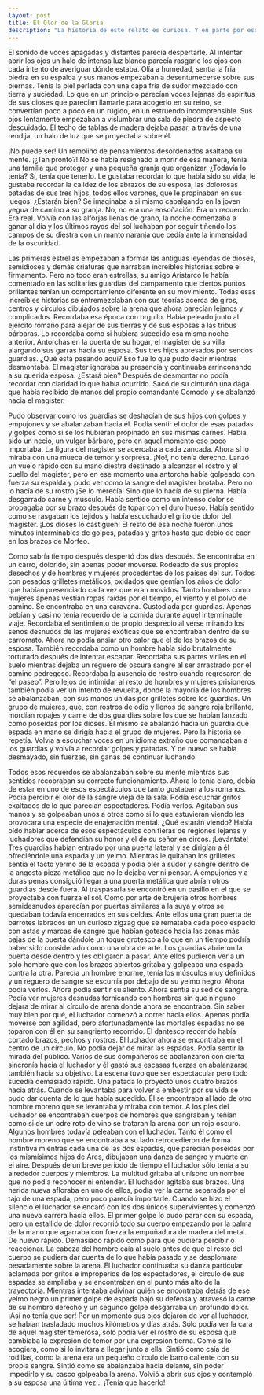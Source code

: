 ```yaml
---
layout: post
title: El Olor de la Gloria
description: "La historia de este relato es curiosa. Y en parte por eso mismo todavía la conservo, y no como muchos otros. Hice una entrevista de trabajo, y por alguna extraña razón, después de explicarles que me gustaba escribir, me pidieron un relato de unas cinco páginas. Lo más curioso es que al final sí que encajaba en el puesto... pero no me monté en esa barca. El relato tiene una ambientación muy 'Espartacus'."
---
```


El sonido de voces apagadas y distantes parecía despertarle. Al intentar abrir los ojos un halo de intensa luz blanca parecía rasgarle los ojos con cada intento de averiguar dónde estaba. Olía a humedad, sentía la fría piedra en su espalda y sus manos empezaban a desentumecerse sobre sus piernas. Tenía la piel perlada con una capa fría de sudor mezclado con tierra y suciedad.  Lo que en un principio parecían voces lejanas de espíritus de sus dioses que parecían llamarle para acogerlo en su reino, se convertían poco a poco en un rugido, en un estruendo incomprensible. Sus ojos lentamente empezaban a vislumbrar una sala de piedra de aspecto descuidado. El techo de tablas de madera dejaba pasar, a través de una rendija, un halo de luz que se proyectaba sobre él.

¡No puede ser! Un remolino de pensamientos desordenados asaltaba su mente. ¡¿Tan pronto?! No se había resignado a morir de esa manera, tenía una familia que proteger y una pequeña granja que organizar. ¿Todavía lo tenía? Sí, tenía que tenerlo. Le gustaba recordar lo que había sido su vida, le gustaba recordar la calidez de los abrazos de su esposa, las dolorosas patadas de sus tres hijos, todos ellos varones, que le propinaban en sus juegos. ¿Estarán bien? Se imaginaba a si mismo cabalgando en la joven yegua de camino a su granja. No, no era una ensoñación. Era un recuerdo. Era real. Volvía con las alforjas llenas de grano, la noche comenzaba a ganar al día y los últimos rayos del sol luchaban por seguir tiñendo los campos de su diestra con un manto naranja que cedía ante la inmensidad de la oscuridad.

Las primeras estrellas empezaban a formar las antiguas leyendas de dioses, semidioses y demás criaturas que narraban increíbles historias sobre el firmamento. Pero no todo eran estrellas, su amigo Aristarco le había comentado en las solitarias guardias del campamento que ciertos puntos brillantes tenían un comportamiento diferente en su movimiento. Todas esas increíbles historias se entremezclaban con sus teorías acerca de giros, centros y círculos dibujados sobre la arena que ahora parecían lejanos y complicados. Recordaba esa época con orgullo. Había peleado junto al ejército romano para alejar de sus tierras y de sus esposas a las tribus bárbaras. Lo recordaba como si hubiera sucedido esa misma noche anterior. Antorchas en la puerta de su hogar, el magister de su villa alargando sus garras hacía su esposa. Sus tres hijos apresados por sendos guardias. ¿Qué está pasando aquí? Eso fue lo que pudo decir mientras desmontaba. El magister ignoraba su presencia y continuaba arrinconando a su querida esposa. ¿Estará bien? Después de desmontar no podía recordar con claridad lo que había ocurrido. Sacó de su cinturón una daga que había recibido de manos del propio comandante Comodo y se abalanzó hacia el magister.

Pudo observar como los guardias se deshacían de sus hijos con golpes y empujones y se abalanzaban hacia él. Podía sentir el dolor de esas patadas y golpes como si se los hubieran propinado en sus mismas carnes. Había sido un necio, un vulgar bárbaro, pero en aquel momento eso poco importaba. La figura del magister se acercaba a cada zancada. Ahora sí lo miraba con una mueca de temor y sorpresa. ¡No!, no tenía derecho. Lanzó un vuelo rápido con su mano diestra destinado a alcanzar el rostro y el cuello del magister, pero en ese momento una antorcha había golpeado con fuerza su espalda y pudo ver como la sangre del magister brotaba. Pero no lo hacía de su rostro ¡Se lo merecía! Sino que lo hacía de su pierna. Había desgarrado carne y músculo. Había sentido como un intenso dolor se propagaba por su brazo después de topar con el duro hueso. Había sentido como se rasgaban los tejidos y había escuchado el grito de dolor del magister. ¡Los dioses lo castiguen! El resto de esa noche fueron unos minutos interminables de golpes, patadas y gritos hasta que debió de caer en los brazos de Morfeo.

Como sabría tiempo después despertó dos días después. Se encontraba en un carro, dolorido, sin apenas poder moverse. Rodeado de sus propios desechos y de hombres y mujeres procedentes de los países del sur. Todos con pesados grilletes metálicos, oxidados que gemían los años de dolor que habían presenciado cada vez que eran movidos. Tanto hombres como mujeres apenas vestían ropas raídas por el tiempo, el viento y el polvo del camino. Se encontraba en una caravana. Custodiada por guardias. Apenas bebían y casi no tenía recuerdo de la comida durante aquel interminable viaje. Recordaba el sentimiento de propio desprecio al verse mirando los senos desnudos de las mujeres exóticas que se encontraban dentro de su carromato. Ahora no podía ansiar otro calor que el de los brazos de su esposa. También recordaba como un hombre había sido brutalmente torturado después de intentar escapar. Recordaba sus partes viriles en el suelo mientras dejaba un reguero de oscura sangre al ser arrastrado por el camino pedregoso. Recordaba la ausencia de rostro cuando regresaron de “el paseo”. Pero lejos de intimidar al resto de hombres y mujeres prisioneros también podía ver un intento de revuelta, donde la mayoría de los hombres se abalanzaban, con sus manos unidas por grilletes sobre los guardias. Un grupo de mujeres, que, con rostros de odio y llenos de sangre roja brillante, mordían ropajes y carne de dos guardias sobre los que se habían lanzado como poseídas por los dioses. Él mismo se abalanzó hacia un guardia que espada en mano se dirigía hacia el grupo de mujeres. Pero la historia se repetía. Volvía a escuchar voces en un idioma extraño que comandaban a los guardias y volvía a recordar golpes y patadas. Y de nuevo se había desmayado, sin fuerzas, sin ganas de continuar luchando.

Todos esos recuerdos se abalanzaban sobre su mente mientras sus sentidos recobraban su correcto funcionamiento. Ahora lo tenía claro, debía de estar en uno de esos espectáculos que tanto gustaban a los romanos. Podía percibir el olor de la sangre vieja de la sala. Podía escuchar gritos exaltados de lo que parecían espectadores. Podía verlos. Agitaban sus manos y se golpeaban unos a otros como si lo que estuvieran viendo les provocara una especie de enajenación mental. ¿Qué estarán viendo? Había oído hablar acerca de esos espectáculos con fieras de regiones lejanas y luchadores que defendían su honor y el de su señor en circos. ¡Levántate! Tres guardias habían entrado por una puerta lateral y se dirigían a él ofreciéndole una espada y un yelmo. Mientras le quitaban los grilletes sentía el tacto yermo de la espada y podía oler a sudor y sangre dentro de la angosta pieza metálica que no le dejaba ver ni pensar. A empujones y a duras penas consiguió llegar a una puerta metálica que abrían otros guardias desde fuera. Al traspasarla se encontró en un pasillo en el que se proyectaba con fuerza el sol. Como por arte de brujería otros hombres semidesnudos aparecían por puertas similares a la suya y otros se quedaban todavía encerrados en sus celdas. Ante ellos una gran puerta de barrotes labrados en un curioso zigzag que se remataba cada poco espacio con astas y marcas de sangre que habían goteado hacia las zonas más bajas de la puerta dándole un toque grotesco a lo que en un tiempo podría haber sido considerado como una obra de arte. Los guardias abrieron la puerta desde dentro y les obligaron a pasar. Ante ellos pudieron ver a un solo hombre que con los brazos abiertos gritaba y golpeaba una espada contra la otra. Parecía un hombre enorme, tenía los músculos muy definidos y un reguero de sangre se escurría por debajo de su yelmo negro. Ahora podía verlos. Ahora podía sentir su aliento. Ahora sentía su sed de sangre. Podía ver mujeres desnudas fornicando con hombres sin que ninguno dejara de mirar al círculo de arena donde ahora se encontraba. Sin saber muy bien por qué, el luchador comenzó a correr hacia ellos. Apenas podía moverse con agilidad, pero afortunadamente las mortales espadas no se toparon con él en su sangriento recorrido. El dantesco recorrido había cortado brazos, pechos y rostros. El luchador ahora se encontraba en el centro de un círculo. No podía dejar de mirar las espadas. Podía sentir la mirada del público. Varios de sus compañeros se abalanzaron con cierta sincronía hacia el luchador y él gastó sus escasas fuerzas en abalanzarse también hacia su objetivo. La escena tuvo que ser espectacular pero todo sucedía demasiado rápido. Una patada lo proyectó unos cuatro brazos hacia atrás. Cuando se levantaba para volver a embestir por su vida se pudo dar cuenta de lo que había sucedido. Él se encontraba al lado de otro hombre moreno que se levantaba y miraba con temor. A los pies del luchador se encontraban cuerpos de hombres que sangraban y teñían como si de un odre roto de vino se trataran la arena con un rojo oscuro. Algunos hombres todavía peleaban con el luchador. Tanto él como el hombre moreno que se encontraba a su lado retrocedieron de forma instintiva mientras cada una de las dos espadas, que parecían poseídas por los mismísimos hijos de Ares, dibujaban una danza de sangre y muerte en el aire. Después de un breve periodo de tiempo el luchador sólo tenía a su alrededor cuerpos y miembros. La multitud gritaba al unísono un nombre que no podía reconocer ni entender. El luchador agitaba sus brazos. Una herida nueva afloraba en uno de ellos, podía ver la carne separada por el tajo de una espada, pero poco parecía importarle. Cuando se hizo el silencio el luchador se encaró con los dos únicos supervivientes y comenzó una nueva carrera hacia ellos. El primer golpe lo pudo parar con su espada, pero un estallido de dolor recorrió todo su cuerpo empezando por la palma de la mano que agarraba con fuerza la empuñadura de madera del metal. De nuevo rápido. Demasiado rápido como para que pudiera percibir o reaccionar. La cabeza del hombre caía al suelo antes de que el resto del cuerpo se pudiera dar cuenta de lo que había pasado y se desplomara pesadamente sobre la arena. El luchador continuaba su danza particular aclamada por gritos e improperios de los espectadores, el círculo de sus espadas se ampliaba y se encontraban en el punto más alto de la trayectoria. Mientras intentaba adivinar quién se encontraba detrás de ese yelmo negro un primer golpe de espada bajó su defensa y atravesó la carne de su hombro derecho y un segundo golpe desgarraba un profundo dolor. ¡Así no tenía que ser! Por un momento sus ojos dejaron de ver al luchador, se habían trasladado muchos kilómetros y días atrás. Sólo podía ver la cara de aquel magister temerosa, sólo podía ver el rostro de su esposa que cambiaba la expresión de temor por una expresión tierna. Como si lo acogiera, como si lo invitara a llegar junto a ella. Sintió como caía de rodillas, como la arena era un pequeño círculo de barro caliente con su propia sangre. Sintió como se abalanzaba hacia delante, sin poder impedirlo y su casco golpeaba la arena. Volvió a abrir sus ojos y contempló a su esposa una última vez… ¡Tenía que hacerlo!

